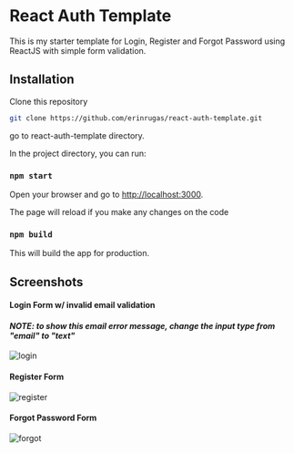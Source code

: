 # React Auth Template

This is my starter template for Login, Register and Forgot Password using ReactJS with simple form validation.

## Installation
Clone this repository
```bash
git clone https://github.com/erinrugas/react-auth-template.git
```

go to react-auth-template directory.

In the project directory, you can run:

### `npm start`

Open your browser and go to [http://localhost:3000](http://localhost:3000).

The page will reload if you make any changes on the code

### `npm build`

This will build the app for production.


## Screenshots


#### Login Form w/ invalid email validation
#### *NOTE: to show this email error message, change the input type from "email" to "text"*

![login](https://i.imgur.com/0QKNX05.png)

#### Register Form
![register](https://i.imgur.com/H8ZJOPj.png)

#### Forgot Password Form
![forgot](https://i.imgur.com/moZyR37.png)

